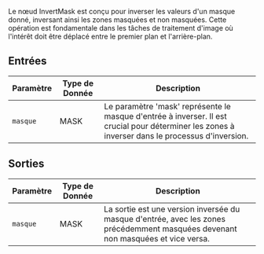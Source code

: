 
Le nœud InvertMask est conçu pour inverser les valeurs d'un masque donné, inversant ainsi les zones masquées et non masquées. Cette opération est fondamentale dans les tâches de traitement d'image où l'intérêt doit être déplacé entre le premier plan et l'arrière-plan.

## Entrées

| Paramètre | Type de Donnée | Description |
|-----------|--------------|-------------|
| `masque`    | MASK         | Le paramètre 'mask' représente le masque d'entrée à inverser. Il est crucial pour déterminer les zones à inverser dans le processus d'inversion. |

## Sorties

| Paramètre | Type de Donnée | Description |
|-----------|--------------|-------------|
| `masque`    | MASK         | La sortie est une version inversée du masque d'entrée, avec les zones précédemment masquées devenant non masquées et vice versa. |
